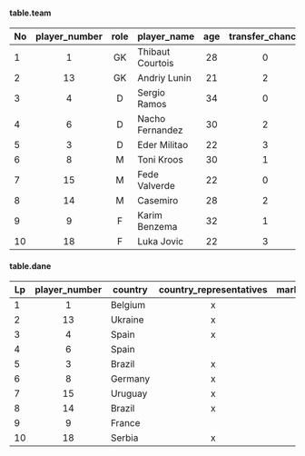 #### table.team

  | No | player_number | role    | player_name      | age  | transfer_chance |
  | -- | :-----:       | :---:   | ---------------- | :---:| :--------------:|
  | 1  |  1            | GK      | Thibaut Courtois | 28   | 0               |
  | 2  | 13            | GK      | Andriy Lunin     | 21   | 2               |
  | 3  | 4             | D       | Sergio Ramos     | 34   | 0               |
  | 4  | 6             | D       | Nacho Fernandez  | 30   | 2               |
  | 5  | 3             | D       | Eder Militao     | 22   | 3               |
  | 6  | 8             | M       | Toni Kroos       | 30   | 1               |
  | 7  | 15            | M       | Fede Valverde    | 22   | 0               |
  | 8  | 14            | M       | Casemiro         | 28   | 2               |
  | 9  | 9             | F       | Karim Benzema    | 32   | 1               |
  | 10 | 18            | F       | Luka Jovic       | 22   | 3               |

#### table.dane

| Lp | player_number | country | country_representatives| market_value | transfer_amount | previous_club_country |
| -- | :-----:       | ---     | :----------------:     | :---:        | :--------------:| ---                   |
| 1  |  1            | Belgium | x                      | 75           | 35              | England               |
| 2  | 13            | Ukraine | x                      | 3            | 9               | Ukraine               |
| 3  | 4             | Spain   | x                      | 14           | 27              | Spain                 |
| 4  | 6             | Spain   |                        | 10           | 0               | alumnus               |
| 5  | 3             | Brazil  | x                      | 40           | 50              | Portugal              |
| 6  | 8             | Germany | x                      | 65           | 25              | Germany               |
| 7  | 15            | Uruguay | x                      | 70           | 0               | alumnus               |
| 8  | 14            | Brazil  | x                      | 50           | 0               | alumnus               |
| 9  | 9             | France  |                        | 25           | 35              | France                |
| 10 | 18            | Serbia  | x                      | 22           | 63              | Germany               |
